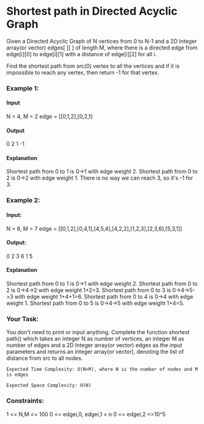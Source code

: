 # Shortest path in Directed Acyclic Graph

Given a Directed Acyclic Graph of N vertices from 0 to N-1 and a 2D Integer array(or vector) edges[ ][ ] of length M, where there is a directed edge from edge[i][0] to edge[i][1] with a distance of edge[i][2] for all i.

Find the shortest path from src(0) vertex to all the vertices and if it is impossible to reach any vertex, then return -1 for that vertex.

### Example 1:

#### Input

N = 4, M = 2
edge = [[0,1,2],[0,2,1]

#### Output

0 2 1 -1

#### Explanation

Shortest path from 0 to 1 is 0->1 with edge weight 2.
Shortest path from 0 to 2 is 0->2 with edge weight 1.
There is no way we can reach 3, so it's -1 for 3.

### Example 2:

#### Input:

N = 6, M = 7
edge = [[0,1,2],[0,4,1],[4,5,4],[4,2,2],[1,2,3],[2,3,6],[5,3,1]]

#### Output:

0 2 3 6 1 5

#### Explanation

Shortest path from 0 to 1 is 0->1 with edge weight 2.
Shortest path from 0 to 2 is 0->4->2 with edge weight 1+2=3.
Shortest path from 0 to 3 is 0->4->5->3 with edge weight 1+4+1=6.
Shortest path from 0 to 4 is 0->4 with edge weight 1.
Shortest path from 0 to 5 is 0->4->5 with edge weight 1+4=5.

### Your Task:

You don't need to print or input anything. Complete the function shortest path() which takes an integer N as number of vertices, an integer M as number of edges and a 2D Integer array(or vector) edges as the input parameters and returns an integer array(or vector), denoting the list of distance from src to all nodes.

```
Expected Time Complexity: O(N+M), where N is the number of nodes and M is edges

```

```
Expected Space Complexity: O(N)
```

### Constraints:

1 <= N,M <= 100
0 <= edgei,0, edgei,1 < n
0 <= edgei,2 <=10^5
